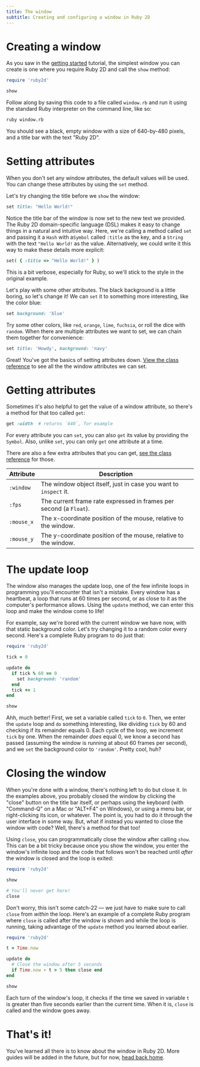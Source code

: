 ```yaml
---
title: The window
subtitle: Creating and configuring a window in Ruby 2D
---
```


# Creating a window

As you saw in the [getting started](/learn/get-started) tutorial, the simplest window you can create is one where you require Ruby 2D and call the `show` method:

```ruby
require 'ruby2d'

show
```

Follow along by saving this code to a file called `window.rb` and run it using the standard Ruby interpreter on the command line, like so:

```bash
ruby window.rb
```

You should see a black, empty window with a size of 640-by-480 pixels, and a title bar with the text "Ruby 2D".

# Setting attributes

When you don't set any window attributes, the default values will be used. You can change these attributes by using the `set` method.

Let's try changing the title before we `show` the window:

```ruby
set title: "Hello World!"
```

Notice the title bar of the window is now set to the new text we provided. The Ruby 2D domain-specific language (DSL) makes it easy to change things in a natural and intuitive way. Here, we're calling a method called `set` and passing it a `Hash` with a`Symbol` called `:title` as the key, and a `String` with the text `"Hello World!` as the value. Alternatively, we could write it this way to make these details more explicit:

```ruby
set( { :title => "Hello World!" } )
```

This is a bit verbose, especially for Ruby, so we'll stick to the style in the original example.

Let's play with some other attributes. The black background is a little boring, so let's change it! We can `set` it to something more interesting, like the color blue:

```ruby
set background: 'blue'
```

Try some other colors, like `red`, `orange`, `lime`, `fuchsia`, or roll the dice with `random`. When there are multiple attributes we want to set, we can chain them together for convenience:

```ruby
set title: 'Howdy', background: 'navy'
```

Great! You've got the basics of setting attributes down. [View the class reference](/learn/reference) to see all the the window attributes we can set.

# Getting attributes

Sometimes it's also helpful to get the value of a window attribute, so there's a method for that too called `get`:

```ruby
get :width  # returns `640`, for example
```

For every attribute you can `set`, you can also `get` its value by providing the `Symbol`. Also, unlike `set`, you can only `get` one attribute at a time.

There are also a few extra attributes that you can get, [see the class reference](/learn/reference) for those.

| Attribute | Description |
|-----------|-------------|
| `:window` | The window object itself, just in case you want to `inspect` it. |
| `:fps` | The current frame rate expressed in frames per second (a `Float`). |
| `:mouse_x` | The x-coordinate position of the mouse, relative to the window. |
| `:mouse_y` | The y-coordinate position of the mouse, relative to the window. |

# The update loop

The window also manages the update loop, one of the few infinite loops in programming you'll encounter that isn't a mistake. Every window has a heartbeat, a loop that runs at 60 times per second, or as close to it as the computer's performance allows. Using the `update` method, we can enter this loop and make the window come to life!

For example, say we're bored with the current window we have now, with that static background color. Let's try changing it to a random color every second. Here's a complete Ruby program to do just that:

```ruby
require 'ruby2d'

tick = 0

update do
  if tick % 60 == 0
    set background: 'random'
  end
  tick += 1
end

show
```

Ahh, much better! First, we set a variable called `tick` to `0`. Then, we enter the `update` loop and `do` something interesting, like dividing `tick` by 60 and checking if its remainder equals 0. Each cycle of the loop, we increment `tick` by one. When the remainder _does_ equal 0, we know a second has passed (assuming the window is running at about 60 frames per second), and we `set` the background color to `'random'`. Pretty cool, huh?

# Closing the window

When you're done with a window, there's nothing left to do but close it. In the examples above, you probably closed the window by clicking the "close" button on the title bar itself, or perhaps using the keyboard (with "Command-Q" on a Mac or "ALT+F4" on Windows), or using a menu bar, or right-clicking its icon, or whatever. The point is, you had to do it through the user interface in some way. But, what if instead you wanted to close the window with code? Well, there's a method for that too!

Using `close`, you can programmatically close the window after calling `show`. This can be a bit tricky because once you show the window, you enter the window's infinite loop and the code that follows won't be reached until _after_ the window is closed and the loop is exited:

```ruby
require 'ruby2d'

show

# You'll never get here!
close
```

Don't worry, this isn't some catch-22 — we just have to make sure to call `close` from _within_ the loop. Here's an example of a complete Ruby program where `close` is called after the window is shown and while the loop is running, taking advantage of the `update` method you learned about earlier.

```ruby
require 'ruby2d'

t = Time.now

update do
  # Close the window after 5 seconds
  if Time.now - t > 5 then close end
end

show
```

Each turn of the window's loop, it checks if the time we saved in variable `t` is greater than five seconds earlier than the current time. When it is, `close` is called and the window goes away.

# That's it!

You've learned all there is to know about the window in Ruby 2D. More guides will be added in the future, but for now, [head back home](/learn).

<!-- Check out the next guide, [shapes and colors.](/learn/guides/shapes-colors) -->
